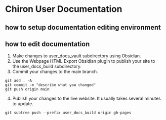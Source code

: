# Chiron User Documentation

## how to setup documentation editing environment

## how to edit documentation

1. Make changes to user_docs_vault subdirectory using Obsidian.
2. Use the Webpage HTML Export Obsidian plugin to publish your site to the user_docs_build subdirectory.
3. Commit your changes to the main branch.
```shell
git add . -A
git commit -m "describe what you changed"
git push origin main
```

4. Publish your changes to the live website. It usually takes several minutes to update.
```shell
git subtree push --prefix user_docs_build origin gh-pages
```